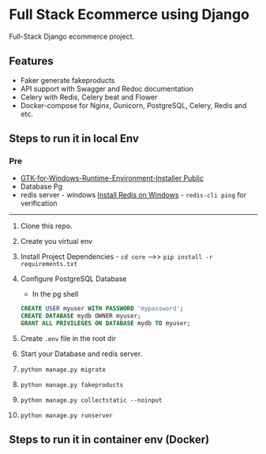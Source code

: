# Full Stack Ecommerce using Django

Full-Stack Django ecommerce project.

## Features

- Faker generate fakeproducts
- API support with Swagger and Redoc documentation
- Celery with Redis, Celery beat and Flower
- Docker-compose for Nginx, Gunicorn, PostgreSQL, Celery, Redis and etc.

## Steps to run it in local Env

### Pre

- [GTK-for-Windows-Runtime-Environment-Installer Public](https://github.com/tschoonj/GTK-for-Windows-Runtime-Environment-Installer/releases)
- Database Pg
- redis server - windows [Install Redis on Windows](https://redis.io/docs/latest/operate/oss_and_stack/install/install-redis/install-redis-on-windows/) - `redis-cli ping` for verification

---

1. Clone this repo.
2. Create you virtual env
3. Install Project Dependencies - `cd core` -->> `pip install -r requirements.txt`
4. Configure PostgreSQL Database

   - In the pg shell

   ```sql
   CREATE USER myuser WITH PASSWORD 'mypassword';
   CREATE DATABASE mydb OWNER myuser;
   GRANT ALL PRIVILEGES ON DATABASE mydb TO myuser;
   ```

5. Create `.env` file in the root dir

6. Start your Database and redis server.

7. `python manage.py migrate`
8. `python manage.py fakeproducts`
9. `python manage.py collectstatic --noinput`
10. `python manage.py runserver`

## Steps to run it in container env (Docker)
